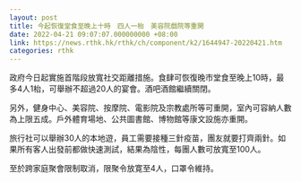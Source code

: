 ```yaml
---
layout: post
title: 今起恢復堂食至晚上十時　四人一枱　美容院戲院等重開
date: 2022-04-21 09:07:07.000000000 +08:00
link: https://news.rthk.hk/rthk/ch/component/k2/1644947-20220421.htm
categories: rthk
---
```


政府今日起實施首階段放寬社交距離措施。食肆可恢復晚市堂食至晚上10時，最多4人1枱，可舉辦不超過20人的宴會。酒吧酒館繼續關閉。 

另外，健身中心、美容院、按摩院、電影院及宗教處所等可重開，室內可容納人數為上限五成。戶外體育場地、公共圖書館、博物館等康文設施亦重開。

旅行社可以舉辦30人的本地遊，員工需要接種三針疫苗，團友就要打齊兩針。如果所有客人出發前都做快速測試，結果為陰性，每團人數可放寬至100人。

至於跨家庭聚會限制取消，限聚令放寛至4人，口罩令維持。
